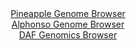 <div id="Pineapple_Genome_Browser" align="center">
  <a href="https://igv.org/app/?sessionURL=blob:zZJda9swFIb_i6BlA8eW7NipDWXYXT_TdTSpm66lGMWWbTW2pEqKnTTkv08rG7tZobnYGOhCOujjPY.eDeiIVJQzEAHXRr6NELCAqnk_xa1oyBVuiQJRiRtFLCBJSSRhOQHRBpRYaZxOLs3JWmuhIsehWgxazCpuK8_GLX7hDPfKznnrHPGmwXMuseZSOYnEHXdo1Q16MsdC2OZtz_adAmvs4EbUnCnuCMKqrDf3Zb9KWUUYb0nWLhtNXwNkJo_JWNgl_hTPpnGeE6XGZH1eHMbj8_jWO07vT4Oj._Tr2SwNZvtTWjGsl5Ic7rknpD_up13uEjNPnq5Ob_mkQOLiJIbB9Z73ef94Jagk6hCN0IEX.kPXN3AoK8jqf.rbDLpj7_cJu1np4Zf1S_1E06G8SISAySqROXyj760FGp4vjQsgr.UoQtDyYGD5bjD4MUUHFoShoSM5BdHDowW0xPnCbH_YAL0WxhigyPPyVR4LcFkQCaJBCOEIhaHrD0dDGIZoa23AUjZ_D.1JOglH0I1dN8hK2mijc5EpJpSNGbO7vLSrl11ZTvfc5Js4vUrP0F1X1k_T63HHL4o0MFbh9I88A8PAPP_6habZ96T6J.a9J4it57vqtrh55udHo.q2Xh30d4u46w2ayWU7vF6PF28C2g1OyWWLtdlvKmb507kOS4qZNoWOKjqnDdXrmeHIexAh1zPqgpw33LgIZDX_AC1oIR9._K2ot33cfgc-">Pineapple Genome Browser</a>
</div>
<div id="Alphonso_Genome_Browser" align="center">
  <a href="https://igv.org/app/?sessionURL=blob:zZJba9swGIb_iyBlA8eW7DiODWE4hzZpuo41S90Dxci27GixJUdSnKQh_31q2djNCs3FxkAX0ocO7_foOYCGCEk5AwGwTeSaCAEDyCXfznFVl.QaV0SCIMelJAYQJCeCsJSA4AByLBVe3Fzpk0ulahlYFlV1u8Ks4KZ0TFzhZ87wVpopr6whL0uccIEVF9IaCNxwixZNe0sSXNemftsxXSvDClu4rJecSW7VhBXxVt8X_yrFBWG8InG1KRV9DRDrPDpjZub4UxjNwzQlUs7Ifpr1w9k0vHXGi4eL7vBh8WUSLbrR2ZwWDKuNIP1BKKOv8.T2bmqPm_s52QxXDUnpZHQ5bTmjs_GupoLIPvJQz_HdDuppMJRlZPc_9awHPbFvWmXfLu4H6958f7G.Xn6.KrzFALXswahln5erN3o_GqDk6Ua7ANKl8AIEDQd2Ddfutl.mqGdA6GtCglMQPD4ZQAmcrvT2xwNQ.1obAyRZb17lMQAXGREgaPsQesj3bbfjdaDvo6NxABtR_j2854sb34N2aNvdOKel0jpnsWS1NDFjZpPmZvF8Ik_bhbtieOVltRPldDnMu6tZhz831.n2jyxfKOmnX79QN_qeRP_EvPcEMVVyqm53k_PJHnHt1igd1wnMplGIv8_WWWFPwzcBnQYn56LCSu_XFb386VuDBcVM6UJDJU1oSdU.0hz5FgTIdrS2IOUl1x4CUSQfoAEN5MKPv_V0jk_HHw--">Alphonso Genome Browser</a>
</div>


<div id="DAF_Genomics_Browser" align="center">
  <a href="https://igv.org/app/?sessionURL=blob:tZFra9swFIb_i6D95KvsxLEhDDdN29CtGw1ulpYSFFmOteriSXJdN.S_T7gdg10Ygw4kIXEu76vz7MEjUZpKATIAvXDkhSFwgK5lt0S8YeQKcaJBViGmiQMUqYgiAhOQ7UGFtEHF9XtbWRvT6Mz3S1S5OyIkp1h7OvJQ42rZmprYVBd6iKNnKVCnPSy5TTbIR6yppdDSRxgTrd3Ab4jYbTpkj..xzdCSbHjLDB1UN9aENVZ6FbJuqSjJ01.M_Adlu.i7fLXMh_pL0i_KaX65yG.ieXF7Pp7dFh8vVsV4dbykO4FMq8j08xE8mZ9dCInX.VzKL.Wy.NDT.nlVrieLo.j0eP7UUEX0NEzCSZSO4hSCgwOYxK2FAHCtwiyMnQROHBjH7us1Go3tFJSkILu7d4BRCD_Y9Ls9MH1jUQFNvrYDNQdIVRIFMjcNgiRMUziKkzhI0_Dg7EGr2BuzPCuu0ySAOYRjb4u41a8oGwZohX4NvhXInzrb_a.gtl3HrvrTT5bXbBadrLd5f84ijvNH1j78FlRk_f_xY5VUHBkbenm.YkHM6nEizA8u0eH.8A0-">DAF Genomics Browser</a>
</div>
